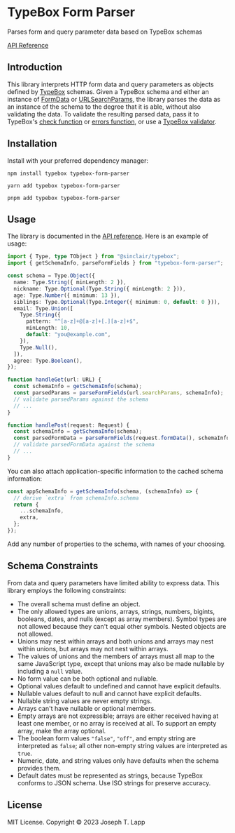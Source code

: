 # TypeBox Form Parser

Parses form and query parameter data based on TypeBox schemas

[API Reference](https://jtlapp.github.io/typebox-form-parser/)

## Introduction

This library interprets HTTP form data and query parameters as objects defined by [TypeBox](https://github.com/sinclairzx81/typebox) schemas. Given a TypeBox schema and either an instance of [FormData](https://developer.mozilla.org/en-US/docs/Web/API/FormData) or [URLSearchParams](https://developer.mozilla.org/en-US/docs/Web/API/URLSearchParams), the library parses the data as an instance of the schema to the degree that it is able, without also validating the data. To validate the resulting parsed data, pass it to TypeBox's [check function](https://github.com/sinclairzx81/typebox#values-check) or [errors function](https://github.com/sinclairzx81/typebox#errors), or use a [TypeBox validator](https://github.com/jtlapp/typebox-validators).

## Installation

Install with your preferred dependency manager:

```
npm install typebox typebox-form-parser

yarn add typebox typebox-form-parser

pnpm add typebox typebox-form-parser
```

## Usage

The library is documented in the [API reference](https://jtlapp.github.io/typebox-form-parser/). Here is an example of usage:

```ts
import { Type, type TObject } from "@sinclair/typebox";
import { getSchemaInfo, parseFormFields } from "typebox-form-parser";

const schema = Type.Object({
  name: Type.String({ minLength: 2 }),
  nickname: Type.Optional(Type.String({ minLength: 2 })),
  age: Type.Number({ minimum: 13 }),
  siblings: Type.Optional(Type.Integer({ minimum: 0, default: 0 })),
  email: Type.Union([
    Type.String({
      pattern: "^[a-z]+@[a-z]+[.][a-z]+$",
      minLength: 10,
      default: "you@example.com",
    }),
    Type.Null(),
  ]),
  agree: Type.Boolean(),
});

function handleGet(url: URL) {
  const schemaInfo = getSchemaInfo(schema);
  const parsedParams = parseFormFields(url.searchParams, schemaInfo);
  // validate parsedParams against the schema
  // ...
}

function handlePost(request: Request) {
  const schemaInfo = getSchemaInfo(schema);
  const parsedFormData = parseFormFields(request.formData(), schemaInfo);
  // validate parsedFormData against the schema
  // ...
}
```

You can also attach application-specific information to the cached schema information:

```ts
const appSchemaInfo = getSchemaInfo(schema, (schemaInfo) => {
  // derive `extra` from schemaInfo.schema
  return {
    ...schemaInfo,
    extra,
  };
});
```

Add any number of properties to the schema, with names of your choosing.

## Schema Constraints

From data and query parameters have limited ability to express data. This library employs the following constraints:

- The overall schema must define an object.
- The only allowed types are unions, arrays, strings, numbers, bigints, booleans, dates, and nulls (except as array members). Symbol types are not allowed because they can't equal other symbols. Nested objects are not allowed.
- Unions may nest within arrays and both unions and arrays may nest within unions, but arrays may not nest within arrays.
- The values of unions and the members of arrays must all map to the same JavaScript type, except that unions may also be made nullable by including a `null` value.
- No form value can be both optional and nullable.
- Optional values default to undefined and cannot have explicit defaults.
- Nullable values default to null and cannot have explicit defaults.
- Nullable string values are never empty strings.
- Arrays can't have nullable or optional members.
- Empty arrays are not expressible; arrays are either received having at least one member, or no array is received at all. To support an empty array, make the array optional.
- The boolean form values `"false"`, `"off"`, and empty string are interpreted as `false`; all other non-empty string values are interpreted as `true`.
- Numeric, date, and string values only have defaults when the schema provides them.
- Default dates must be represented as strings, because TypeBox conforms to JSON schema. Use ISO strings for preserve accuracy.

## License

MIT License. Copyright &copy; 2023 Joseph T. Lapp

